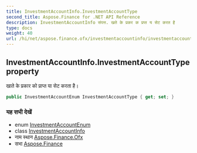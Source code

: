 ```yaml
---
title: InvestmentAccountInfo.InvestmentAccountType
second_title: Aspose.Finance for .NET API Reference
description: InvestmentAccountInfo संपत्त. खते के प्रकर क प्रप्त य सेट करत है
type: docs
weight: 40
url: /hi/net/aspose.finance.ofx/investmentaccountinfo/investmentaccounttype/
---
```

## InvestmentAccountInfo.InvestmentAccountType property

खाते के प्रकार को प्राप्त या सेट करता है।

```csharp
public InvestmentAccountEnum InvestmentAccountType { get; set; }
```

### यह सभी देखें

* enum [InvestmentAccountEnum](../../investmentaccountenum/)
* class [InvestmentAccountInfo](../)
* नाम स्थान [Aspose.Finance.Ofx](../../investmentaccountinfo/)
* सभा [Aspose.Finance](../../../)


